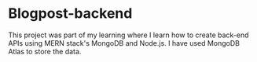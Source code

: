 # Blogpost-backend
This project was part of my learning where I learn how to create back-end APIs using MERN stack's MongoDB and Node.js. I have used MongoDB Atlas to store the data.
